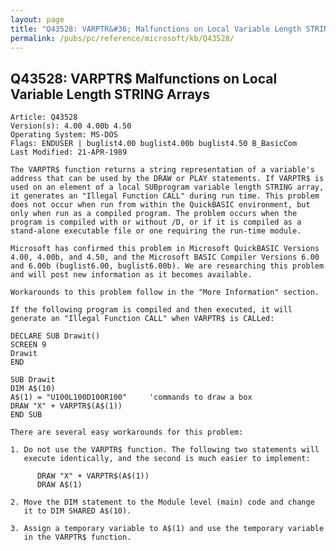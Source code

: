 ```yaml
---
layout: page
title: "Q43528: VARPTR&#36; Malfunctions on Local Variable Length STRING Arrays"
permalink: /pubs/pc/reference/microsoft/kb/Q43528/
---
```


## Q43528: VARPTR&#36; Malfunctions on Local Variable Length STRING Arrays

	Article: Q43528
	Version(s): 4.00 4.00b 4.50
	Operating System: MS-DOS
	Flags: ENDUSER | buglist4.00 buglist4.00b buglist4.50 B_BasicCom
	Last Modified: 21-APR-1989
	
	The VARPTR$ function returns a string representation of a variable's
	address that can be used by the DRAW or PLAY statements. If VARPTR$ is
	used on an element of a local SUBprogram variable length STRING array,
	it generates an "Illegal Function CALL" during run time. This problem
	does not occur when run from within the QuickBASIC environment, but
	only when run as a compiled program. The problem occurs when the
	program is compiled with or without /D, or if it is compiled as a
	stand-alone executable file or one requiring the run-time module.
	
	Microsoft has confirmed this problem in Microsoft QuickBASIC Versions
	4.00, 4.00b, and 4.50, and the Microsoft BASIC Compiler Versions 6.00
	and 6.00b (buglist6.00, buglist6.00b). We are researching this problem
	and will post new information as it becomes available.
	
	Workarounds to this problem follow in the "More Information" section.
	
	If the following program is compiled and then executed, it will
	generate an "Illegal Function CALL" when VARPTR$ is CALLed:
	
	DECLARE SUB Drawit()
	SCREEN 9
	Drawit
	END
	
	SUB Drawit
	DIM A$(10)
	A$(1) = "U100L100D100R100"     'commands to draw a box
	DRAW "X" + VARPTR$(A$(1))
	END SUB
	
	There are several easy workarounds for this problem:
	
	1. Do not use the VARPTR$ function. The following two statements will
	   execute identically, and the second is much easier to implement:
	
	      DRAW "X" + VARPTR$(A$(1))
	      DRAW A$(1)
	
	2. Move the DIM statement to the Module level (main) code and change
	   it to DIM SHARED A$(10).
	
	3. Assign a temporary variable to A$(1) and use the temporary variable
	   in the VARPTR$ function.
